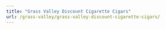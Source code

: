```yaml
---
title: "Grass Valley Discount Cigarette Cigars"
url: /grass-valley/grass-valley-discount-cigarette-cigars/
---
```

